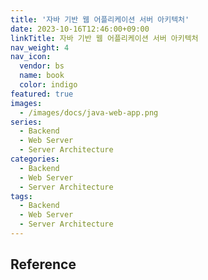 ```yaml
---
title: '자바 기반 웹 어플리케이션 서버 아키텍처'
date: 2023-10-16T12:46:00+09:00
linkTitle: 자바 기반 웹 어플리케이션 서버 아키텍처
nav_weight: 4
nav_icon:
  vendor: bs
  name: book
  color: indigo
featured: true
images:
  - /images/docs/java-web-app.png
series:
  - Backend
  - Web Server
  - Server Architecture
categories:
  - Backend
  - Web Server
  - Server Architecture
tags:
  - Backend
  - Web Server
  - Server Architecture
---
```


## Reference
